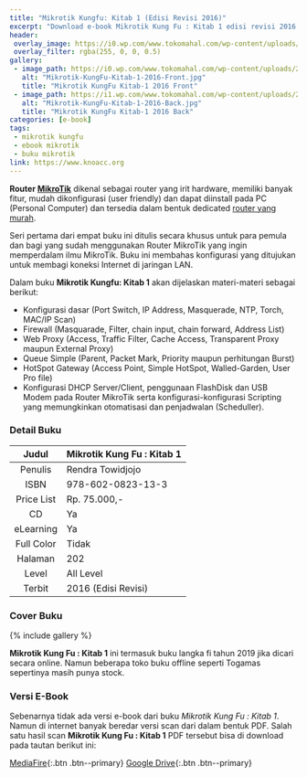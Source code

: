 ```yaml
---
title: "Mikrotik Kungfu: Kitab 1 (Edisi Revisi 2016)"
excerpt: "Download e-book Mikrotik Kung Fu : Kitab 1 edisi revisi 2016 PDF di sini"
header:
 overlay_image: https://i0.wp.com/www.tokomahal.com/wp-content/uploads/2017/06/cover.114.Mikrotik-KungFu-Kitab-1-2016-Front.jpg
 overlay_filter: rgba(255, 0, 0, 0.5)
gallery:
 - image_path: https://i0.wp.com/www.tokomahal.com/wp-content/uploads/2017/06/cover.114.Mikrotik-KungFu-Kitab-1-2016-Front.jpg
   alt: "Mikrotik-KungFu-Kitab-1-2016-Front.jpg"
   title: "Mikrotik KungFu Kitab-1 2016 Front"
 - image_path: https://i1.wp.com/www.tokomahal.com/wp-content/uploads/2017/06/cover.114.Mikrotik-KungFu-Kitab-1-2016-Back.jpg
   alt: "Mikrotik-KungFu-Kitab-1-2016-Back.jpg"
   title: "Mikrotik KungFu Kitab-1 2016 Back"
categories: [e-book]
tags:
 - mikrotik kungfu
 - ebook mikrotik
 - buku mikrotik
link: https://www.knoacc.org
---
```

**Router [MikroTik](https://www.knoacc.org/search/label/Mikrotik)** dikenal sebagai router yang irit hardware, memiliki banyak fitur, mudah dikonfigurasi (user friendly) dan dapat diinstall pada PC (Personal Computer) dan tersedia dalam bentuk dedicated [router yang murah](/).

Seri pertama dari empat buku ini ditulis secara khusus untuk para pemula dan bagi yang sudah menggunakan Router MikroTik yang ingin memperdalam ilmu MikroTik. Buku ini membahas konfigurasi yang ditujukan untuk membagi koneksi Internet di jaringan LAN.

Dalam buku **Mikrotik Kungfu: Kitab 1** akan dijelaskan materi-materi sebagai berikut:

- Konfigurasi dasar (Port Switch, IP Address, Masquerade, NTP, Torch, MAC/IP Scan)
- Firewall (Masquarade, Filter, chain input, chain forward, Address List)
- Web Proxy (Access, Traffic Filter, Cache Access, Transparent Proxy maupun External Proxy)
- Queue Simple (Parent, Packet Mark, Priority maupun perhitungan Burst)
- HotSpot Gateway (Access Point, Simple HotSpot, Walled-Garden, User Pro file)
- Konfigurasi DHCP Server/Client, penggunaan FlashDisk dan USB Modem pada Router MikroTik serta konfigurasi-konfigurasi Scripting yang memungkinkan otomatisasi dan penjadwalan (Scheduller).

### Detail Buku

| Judul | Mikrotik Kung Fu : Kitab 1 |
|:---:|:---|
| Penulis | Rendra Towidjojo |
| ISBN | 978-602-0823-13-3 |
| Price List | Rp. 75.000,- |
| CD | Ya |
| eLearning | Ya |
| Full Color | Tidak |
| Halaman | 202 |
| Level | All Level |
| Terbit | 2016 (Edisi Revisi) |

### Cover Buku

{% include gallery %}

**Mikrotik Kung Fu : Kitab 1** ini termasuk buku langka fi tahun 2019 jika dicari secara online. Namun beberapa toko buku offline seperti Togamas sepertinya masih punya stock.

### Versi E-Book

Sebenarnya tidak ada versi e-book dari buku *Mikrotik Kung Fu : Kitab 1*. Namun di internet banyak beredar versi scan dari dalam bentuk PDF. Salah satu hasil scan **Mikrotik Kung Fu : Kitab 1** PDF tersebut bisa di download pada tautan berikut ini:

[MediaFire](){:.btn .btn--primary} [Google Drive](){:.btn .btn--primary}
